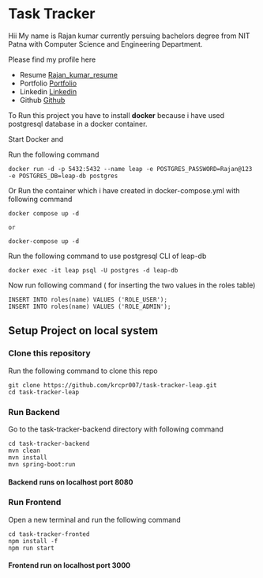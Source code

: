 # Task Tracker

Hii My name is Rajan kumar currently persuing bachelors degree from NIT Patna with Computer Science and Engineering Department.

Please find my profile here

<ul>
<li>Resume <a href="https://drive.google.com/file/d/1mk62t09UnlHCtr5EL1lSXUDwq1FHSSSO/view" target="_blank">Rajan_kumar_resume</a></li>
<li>Portfolio <a href="https://krcpr007.vercel.app/" target="_blank">Portfolio </a> </li>
<li>Linkedin <a href="https://www.linkedin.com/in/krcpr007/" target="_blank">Linkedin </a></li>
<li>Github <a href="https://github.com/krcpr007"  target="_blank">Github </a></li>

</ul>
 


<p>To Run this project you have to install <b>docker</b> because i have used postgresql database in a docker container. </p>




Start Docker and 

Run the following command


```
docker run -d -p 5432:5432 --name leap -e POSTGRES_PASSWORD=Rajan@123 -e POSTGRES_DB=leap-db postgres
```
Or
Run the container which i have created in docker-compose.yml with following command
```
docker compose up -d

or

docker-compose up -d
```
Run the following command to use postgresql CLI of leap-db

```
docker exec -it leap psql -U postgres -d leap-db
```
Now run following command ( for inserting the two values in the roles table)
```
INSERT INTO roles(name) VALUES ('ROLE_USER');
INSERT INTO roles(name) VALUES ('ROLE_ADMIN');
```
## Setup Project on local system

### Clone this repository 
Run the following command to clone this repo
```
git clone https://github.com/krcpr007/task-tracker-leap.git
cd task-tracker-leap
```

### Run Backend

Go to the task-tracker-backend directory with following command 
```
cd task-tracker-backend
mvn clean
mvn install 
mvn spring-boot:run
```
#### Backend runs on localhost port 8080

### Run Frontend
Open a new terminal and run the following command 
```
cd task-tracker-fronted
npm install -f
npm run start
```
#### Frontend run on localhost port 3000
